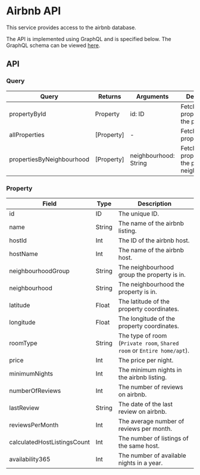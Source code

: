 # Airbnb API

This service provides access to the airbnb database.

The API is implemented using GraphQL and is specified below.
The GraphQL schema can be viewed [here](https://github.com/johannschwabe/ASEv3/blob/main/airbnb-api/src/main/resources/schema.graphqls).

## API

### Query

| Query                     | Returns    | Arguments             | Description                                         |
|---------------------------|------------|-----------------------|-----------------------------------------------------|
| propertyById              | Property   | id: ID                | Fetch the property with the provided ID.            |
| allProperties             | [Property] | -                     | Fetch all properties.                               |
| propertiesByNeighbourhood | [Property] | neighbourhood: String | Fetch all properties in the provided neighbourhood. |

### Property

| Field                       | Type   | Description                                                                  |
|-----------------------------|--------|------------------------------------------------------------------------------|
| id                          | ID     | The unique ID.                                                               |
| name                        | String | The name of the airbnb listing.                                              |
| hostId                      | Int    | The ID of the airbnb host.                                                   |
| hostName                    | Int    | The name of the airbnb host.                                                 |
| neighbourhoodGroup          | String | The neighbourhood group the property is in.                                  |
| neighbourhood               | String | The neighbourhood the property is in.                                        |
| latitude                    | Float  | The latitude of the property coordinates.                                    |
| longitude                   | Float  | The longitude of the property coordinates.                                   |
| roomType                    | String | The type of room (``Private room``, ``Shared room`` or ``Entire home/apt``). |
| price                       | Int    | The price per night.                                                         |
| minimumNights               | Int    | The minimum nights in the airbnb listing.                                    |
| numberOfReviews             | Int    | The number of reviews on airbnb.                                             |
| lastReview                  | String | The date of the last review on airbnb.                                       |
| reviewsPerMonth             | Int    | The average number of reviews per month.                                     |
| calculatedHostListingsCount | Int    | The number of listings of the same host.                                     |
| availability365             | Int    | The number of available nights in a year.                                    |
